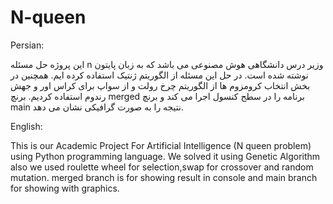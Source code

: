 # N-queen
Persian:

این پروژه حل مسئله n وزیر درس دانشگاهی هوش مصنوعی می باشد که به زبان پایتون نوشته شده است. 
در حل این مسئله از الگوریتم ژنتیک استفاده کرده ایم. همچنین در بخش انتخاب کرومزوم ها از الگوریتم چرخ رولت و از سواپ برای کراس اور و جهش رندوم استفاده کردیم.
برنچ merged برنامه را در سطح کنسول اجرا می کند و برنچ main نتیجه را به صورت گرافیکی نشان می دهد.

English:

This is our Academic Project For Artificial Intelligence (N queen problem) using Python programming language.
We solved it using Genetic Algorithm also we used roulette wheel for selection,swap for crossover and random mutation.
merged branch is for showing result in console and main branch for showing with graphics.
